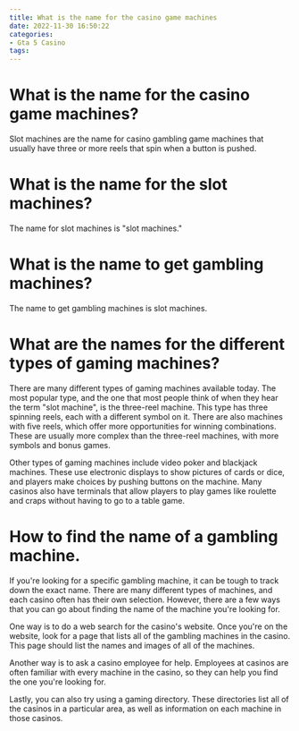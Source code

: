 ```yaml
---
title: What is the name for the casino game machines
date: 2022-11-30 16:50:22
categories:
- Gta 5 Casino
tags:
---
```



#  What is the name for the casino game machines?

Slot machines are the name for casino gambling game machines that usually have three or more reels that spin when a button is pushed.

#  What is the name for the slot machines?

The name for slot machines is "slot machines."

#  What is the name to get gambling machines?

The name to get gambling machines is slot machines.

#  What are the names for the different types of gaming machines?

There are many different types of gaming machines available today. The most popular type, and the one that most people think of when they hear the term "slot machine", is the three-reel machine. This type has three spinning reels, each with a different symbol on it. There are also machines with five reels, which offer more opportunities for winning combinations. These are usually more complex than the three-reel machines, with more symbols and bonus games.

Other types of gaming machines include video poker and blackjack machines. These use electronic displays to show pictures of cards or dice, and players make choices by pushing buttons on the machine. Many casinos also have terminals that allow players to play games like roulette and craps without having to go to a table game.

#  How to find the name of a gambling machine.

If you're looking for a specific gambling machine, it can be tough to track down the exact name. There are many different types of machines, and each casino often has their own selection. However, there are a few ways that you can go about finding the name of the machine you're looking for.

One way is to do a web search for the casino's website. Once you're on the website, look for a page that lists all of the gambling machines in the casino. This page should list the names and images of all of the machines.

Another way is to ask a casino employee for help. Employees at casinos are often familiar with every machine in the casino, so they can help you find the one you're looking for.

Lastly, you can also try using a gaming directory. These directories list all of the casinos in a particular area, as well as information on each machine in those casinos.